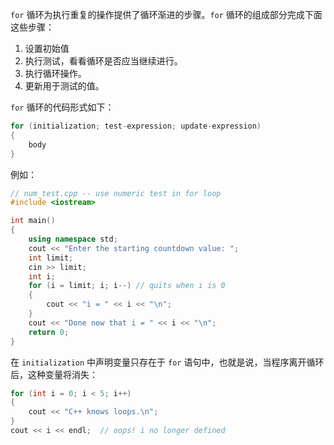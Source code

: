 `for` 循环为执行重复的操作提供了循环渐进的步骤。`for` 循环的组成部分完成下面这些步骤：

1. 设置初始值
2. 执行测试，看看循环是否应当继续进行。
3. 执行循环操作。
4. 更新用于测试的值。

`for` 循环的代码形式如下：

```c++
for (initialization; test-expression; update-expression)
{
    body
}
```

例如：

```cpp
// num_test.cpp -- use numeric test in for loop
#include <iostream>

int main()
{
	using namespace std;
	cout << "Enter the starting countdown value: ";
	int limit;
	cin >> limit;
	int i;
	for (i = limit; i; i--)	// quits when i is 0
	{
		cout << "i = " << i << "\n";
	}
	cout << "Done now that i = " << i << "\n";
	return 0;
}
```

在 `initialization` 中声明变量只存在于 `for` 语句中，也就是说，当程序离开循环后，这种变量将消失：

```cpp
for (int i = 0; i < 5; i++)
{
    cout << "C++ knows loops.\n";
}
cout << i << endl;	// oops! i no longer defined
```

